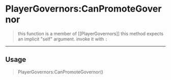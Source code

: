 # PlayerGovernors:CanPromoteGovernor
> this function is a member of [[PlayerGovernors]]
> this method expects an implicit "self" argument. invoke it with `:`
-----
## Usage
> PlayerGovernors:CanPromoteGovernor()
